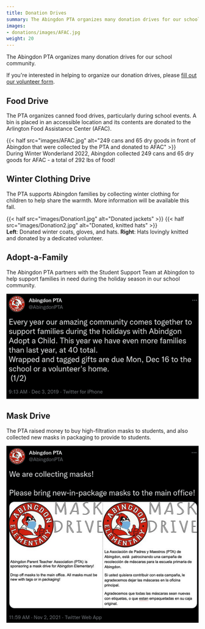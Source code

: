 ```yaml
---
title: Donation Drives
summary: The Abingdon PTA organizes many donation drives for our school community.
images:
- donations/images/AFAC.jpg
weight: 20
---
```


The Abingdon PTA organizes many donation drives for our school community.

If you're interested in helping to organize our donation drives, please [fill out our volunteer form](https://docs.google.com/forms/d/e/1FAIpQLSf50HFDkNfDxP5VfE2LzsxKbUPZdmRGQTeNEUhXkU_qLCLWZQ/viewform?usp=sf_link).

## Food Drive

The PTA organizes canned food drives, particularly during school events. A bin is placed in an accessible location and its contents are donated to the Arlington Food Assistance Center (AFAC).

{{< half src="images/AFAC.jpg" alt="249 cans and 65 dry goods in front of Abingdon that were collected by the PTA and donated to AFAC" >}}  
During Winter Wonderland 2022, Abingdon collected 249 cans and 65 dry goods for AFAC - a total of 292 lbs of food!

## Winter Clothing Drive

The PTA supports Abingdon families by collecting winter clothing for children to help share the warmth. More information will be available this fall.

{{< half src="images/Donation1.jpg" alt="Donated jackets" >}}
{{< half src="images/Donation2.jpg" alt="Donated, knitted hats" >}}  
**Left**: Donated winter coats, gloves, and hats. **Right**: Hats lovingly knitted and donated by a dedicated volunteer.

## Adopt-a-Family

The Abingdon PTA partners with the Student Support Team at Abingdon to help support families in need during the holiday season in our school community.

![Twitter post describing the Adopt-a-Family drive](images/1201867065147248642.webp)
<!--
## School Supplies Drive

The PTA raises money for school supplies for children whose families cannot afford them.

![Twitter post describing the school supplies drive](images/1289217662661214208.webp)
-->
## Mask Drive

The PTA raised money to buy high-filtration masks to students, and also collected new masks in packaging to provide to students.

![Twitter post describing the mask drive](images/1455565332261883910.webp)